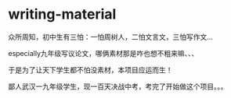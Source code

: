 # writing-material

众所周知，初中生有三怕：一怕周树人，二怕文言文，三怕写作文...

especially九年级写议论文，哪俩素材那是咋也想不粗来嘛、、、

于是为了让天下学生都不怕没素材，本项目应运而生！

鄙人武汉一九年级学生，现一百天决战中考，考完了开始做这个项目。。。
